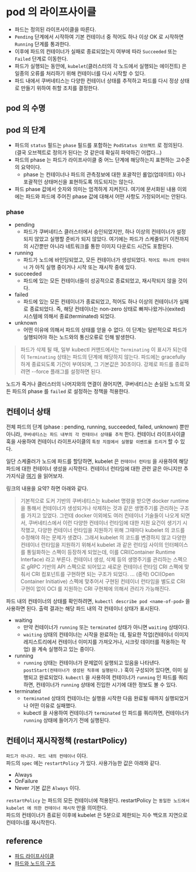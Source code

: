# pod 의 라이프사이클
* 파드는 정의된 라이프사이클을 따른다.
* `Pending` 단계에서 시작하여 기본 컨테이너 중 적어도 하나 이상 OK 로 시작하면 `Running` 단계를 통과한다.
* 이후에 파드의 컨테이너가 실패로 종료되었는지 여부에 따라 `Succeeded` 또는 `Failed` 단계로 이동한다.
* 파드가 실행되는 동안에, `kubelet`(클러스터의 각 노드에서 실행되는 에이전트) 은 일종의 오류를 처리하기 위해 컨테이너를 다시 시작할 수 있다.
* 파드 내에서 쿠버네티스는 다양한 컨테이너 상태를 추적하고 파드를 다시 정상 상태로 만들기 위하여 취할 조치를 결정한다.

## pod 의 수명

## pod 의 단계
* 파드의 `status` 필드는 `phase` 필드를 포함하는 `PodStatus 오브젝트` 로 정의된다. (결국 오브젝트로 정의가 된다는 것 같은데 확실히 파악하긴 어렵다...)
* 파드의 phase 는 파드가 라이프사이클 중 어느 단계에 해당하는지 표현하는 고수준의 요약이다.
  * phase 는 컨테이너나 파드의 관측정보에 대한 포괄적인 롤업(업데이트) 이나 포괄적인 상태머신을 표현하도록 의도되지는 않는다.
* 파드 phase 값에서 숫자와 의미는 엄격하게 지켜진다. 여기에 문서화된 내용 이외에는 파드와 파드에 주어진 phase 값에 대해서 어떤 사항도 가정되어서는 안된다.

### phase
* pending
  * 파드가 쿠버네티스 클러스터에서 승인되었지만, 하나 이상의 컨테이너가 설정되지 않았고 실행할 준비가 되지 않았다. 여기에는 파드가 스케줄되기 이전까지의 시간뿐만 아니라 네트워크를 통한 이미지 다운로드 시간도 포함된다.
* running
  * 파드가 노드에 바인딩되었고, 모든 컨테이너가 생성되었다. `적어도 하나의 컨테이너` 가 아직 실행 중이거나 시작 또는 재시작 중에 있다.
* succeeded
  * 파드에 있는 모든 컨테이너들이 성공적으로 종료되었고, 재시작되지 않을 것이다.
* failed
  * 파드에 있는 모든 컨테이너가 종료되었고, 적어도 하나 이상의 컨테이너가 실패로 종료되었다. 즉, 해당 컨테이너는 non-zero 상태로 빠져나왔거나(exited) 시스템에 의해서 종료(terminated) 되었다.
* unknown
  * 어떤 이유에 의해서 파드의 상태를 얻을 수 없다. 이 단계는 일반적으로 파드가 실행되어야 하는 노드와의 통신오류로 인해 발생한다.

> 파드가 삭제 될 때, 일부 kubectl 커맨드에서는 `Terminating` 이 표시가 되는데 이 `Terminating` 상태는 파드의 단계에 해당하지 않는다. 
> 파드에는 gracefully 하게 종료되도록 기간이 부여되며, 그 기본값은 30초이다. 강제로 파드를 종료하려면 --force 플래그를 설정하면 된다.

노드가 죽거나 클러스터의 나머지와의 연결이 끊어지면, 쿠버네티스는 손실된 노드의 모든 파드의 phase 를 `failed` 로 설정하는 정책을 적용한다.

## 컨테이너 상태
전체 파드의 단계 (phase : pending, running, succeeded, failed, unknown) 뿐만 아니라, `쿠버네티스는 파드 내부의 각 컨테이너 상태를 추적` 한다. 컨테이너 라이프사이클 훅을 사용하여 컨테이너 라이프사이클의 `특정 지점에서 실행할 이벤트를 트리거` 할 수 있다.   

일단 스케줄러가 노드에 파드를 할당하면, kubelet 은 `컨테이너 런타임` 을 사용하여 해당 파드에 대한 컨테이너 생성을 시작한다.
컨테이너 런타임에 대한 관련 글은 아니지만 추가지식글 [여기](https://bcho.tistory.com/1353) 을 읽어보자.
   
링크의 내용을 요약? 하면 아래와 같다.
> 기본적으로 도커 기반의 쿠버네티스는 kubelet 명령을 받으면 docker runtime 을 통해서 컨테이너가 생성되거나 삭제하는 것과 같은 생명주기를 관리하는 구조를 가지고 있었다.
> 그런데 docker 이외에도 여러 컨테이너 기술들이 나오게 되면서, 쿠버네티스에서 이런 다양한 컨테이너 런타임에 대한 지원 요건이 생기기 시작했고, 다양한 컨테이너 런타임을 지원하기 위해 그때마다 kubelet 의 코드를 수정해야 하는 문제가 생겼다.
> 그래서 kubelet 의 코드를 변경하지 않고 다양한 컨테이너 런타임을 지원하기 위해서 kubelet 과 같은 런타임 사이의 인터페이스를 통일화하는 스펙이 등장하게 되었는데, 이를 CRI(Container Runtime Interface) 라고 부른다. 컨테이너 생성, 삭제 등의 생명주기를 관리하는 스펙으로 gRPC 기반의 API 스펙으로 되어있고 새로운 컨테이너 런타임 CRI 스펙에 맞춰서 CRI 컴포넌트를 구현하면 되는 구조가 되었다.
> ... (중략)
> OCI(Open Container Initiative) 스펙에 맞추어서 구현된 컨테이너 런타임을 별도로 CRI 구현이 없이 OCI 를 지원하는 CRI 구현체에 의해서 관리가 가능해진다.

파드 내의 컨테이너의 상태를 확인하려면, `kubectl describe pod <name-of-pod>` 을 사용하면 된다.
출력 결과는 해당 파드 내의 각 컨테이너 상태가 표시된다.   

* waiting
  * 만약 컨테이너가 `running` 또는 `terminated` 상태가 아니면 `waiting` 상태이다.
  * `waiting` 상태의 컨테이너는 시작을 완료하는 데, 필요한 작업(컨테이너 이미지 레지스트리에서 컨테이너 이미지를 가져오거나, 시크릿 데이터를 적용하는 작업) 을 계속 실행하고 있는 중이다.
* running
  * `running` 상태는 컨테이너가 문제없이 실행되고 있음을 나타낸다. `postStart(컨테이너가 생성된 직후에 실행된다.)` 훅이 구성되어 있다면, 이미 실행되고 완료되었다. `kubectl` 을 사용하여 컨테이너가 `running` 인 파드를 쿼리하면, 컨테이너가 `running` 상태에 진입한 시기에 대한 정보도 볼 수 있다.
* terminated
  * `terminated` 상태의 컨테이너는 실행을 시작한 다음 완료될 때까지 실행되었거나 어떤 이유로 실패했다.
  * kubectl 을 사용하여 컨테이너가 `terminated` 인 파드를 쿼리하면, 컨테이너가 `running` 상태에 들어가기 전에 실행된다.

## 컨테이너 재시작정책 (restartPolicy)
`파드가 아니다. 파드 내의 컨테이너` 이다.   
파드의 `spec` 에는 `restartPolicy` 가 있다. 사용가능한 값은 아래와 같다.
* Always
* OnFailure
* Never
기본 값은 `Always` 이다. 

`restartPolicy` 는 파드의 모든 컨테이너에 적용된다. restartPolicy 는 `동일한 노드에서 kubelet 에 의한 컨테이너 재시작` 만을 의미한다.   
파드의 컨테이너가 종료된 이후에 kubelet 은 5분으로 제한되는 지수 백오프 지연으로 컨테이너를 재시작한다.

## reference
* [파드 라이프사이클](https://kubernetes.io/ko/docs/concepts/workloads/pods/pod-lifecycle/#%ED%8C%8C%EB%93%9C%EC%9D%98-%EB%8B%A8%EA%B3%84)
* [파드와 노드의 구조](https://kubernetes.io/ko/docs/tutorials/kubernetes-basics/explore/explore-intro/)
